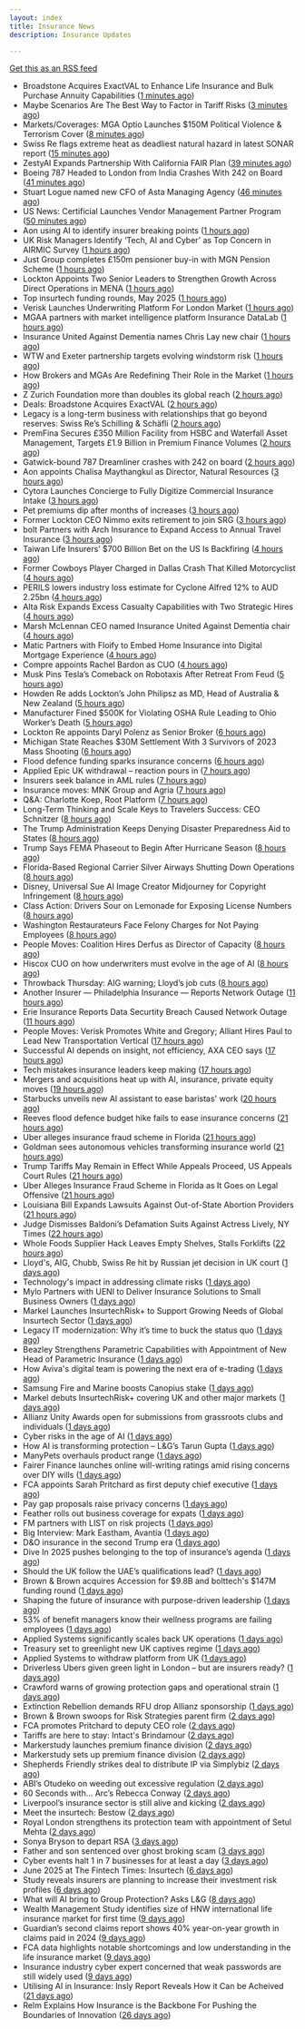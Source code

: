 ```yaml
---
layout: index
title: Insurance News
description: Insurance Updates

---
```


[Get this as an RSS feed](/insurance.rss)

<!-- news_marker starts -->
- Broadstone Acquires ExactVAL to Enhance Life Insurance and Bulk Purchase Annuity Capabilities ([1 minutes ago](https://www.insurtechinsights.com/broadstone-acquires-exactval-to-enhance-life-insurance-and-bulk-purchase-annuity-capabilities/))
- Maybe Scenarios Are The Best Way to Factor in Tariff Risks ([3 minutes ago](https://insurance-edge.net/2025/06/12/maybe-scenarios-are-the-best-way-to-factor-in-tariff-risks/))
- Markets/Coverages: MGA Optio Launches $150M Political Violence & Terrorism Cover ([8 minutes ago](https://www.insurancejournal.com/news/international/2025/06/12/827342.htm))
- Swiss Re flags extreme heat as deadliest natural hazard in latest SONAR report ([15 minutes ago](https://www.reinsurancene.ws/swiss-re-flags-extreme-heat-as-deadliest-natural-hazard-in-latest-sonar-report/))
- ZestyAI Expands Partnership With California FAIR Plan ([39 minutes ago](https://insurance-edge.net/2025/06/12/zestyai-expands-partnership-with-california-fair-plan/))
- Boeing 787 Headed to London from India Crashes With 242 on Board ([41 minutes ago](https://www.insurancejournal.com/news/international/2025/06/12/827319.htm))
- Stuart Logue named new CFO of Asta Managing Agency ([46 minutes ago](https://www.reinsurancene.ws/stuart-logue-named-new-cfo-of-asta-managing-agency/))
- US News: Certificial Launches Vendor Management Partner Program ([50 minutes ago](https://insurance-edge.net/2025/06/12/us-news-certificial-launches-vendor-management-partner-program/))
- Aon using AI to identify insurer breaking points ([1 hours ago](https://www.postonline.co.uk/commercial/7957931/aon-using-ai-to-identify-insurer-breaking-points))
- UK Risk Managers Identify ‘Tech, AI and Cyber’ as Top Concern in AIRMIC Survey ([1 hours ago](https://www.insurancejournal.com/news/international/2025/06/12/827323.htm))
- Just Group completes £150m pensioner buy-in with MGN Pension Scheme ([1 hours ago](https://www.reinsurancene.ws/just-group-completes-150m-pensioner-buy-in-with-mgn-pension-scheme/))
- Lockton Appoints Two Senior Leaders to Strengthen Growth Across Direct Operations in MENA ([1 hours ago](https://www.insurtechinsights.com/lockton-appoints-two-senior-leaders-to-strengthen-growth-across-direct-operations-in-mena/))
- Top insurtech funding rounds, May 2025 ([1 hours ago](https://www.dig-in.com/news/top-insurtech-funding-rounds-may-2025))
- Verisk Launches Underwriting Platform For London Market ([1 hours ago](https://insurance-edge.net/2025/06/12/verisk-launches-underwriting-platform-for-london-market/))
- MGAA partners with market intelligence platform Insurance DataLab ([1 hours ago](https://www.reinsurancene.ws/mgaa-partners-with-market-intelligence-platform-insurance-datalab/))
- Insurance United Against Dementia names Chris Lay new chair ([1 hours ago](https://www.insurancebusinessmag.com/uk/news/non-profits/insurance-united-against-dementia-names-chris-lay-new-chair-538848.aspx))
- WTW and Exeter partnership targets evolving windstorm risk ([1 hours ago](https://www.insurancebusinessmag.com/uk/news/breaking-news/wtw-and-exeter-partnership-targets-evolving-windstorm-risk-538847.aspx))
- How Brokers and MGAs Are Redefining Their Role in the Market ([1 hours ago](https://insurance-edge.net/2025/06/12/how-brokers-and-mgas-are-redefining-their-role-in-the-market/))
- Z Zurich Foundation more than doubles its global reach ([2 hours ago](https://www.insurancebusinessmag.com/uk/news/non-profits/z-zurich-foundation-more-than-doubles-its-global-reach-538846.aspx))
- Deals: Broadstone Acquires ExactVAL ([2 hours ago](https://insurance-edge.net/2025/06/12/deals-broadstone-acquires-exactval/))
- Legacy is a long-term business with relationships that go beyond reserves: Swiss Re’s Schilling & Schäfli ([2 hours ago](https://www.reinsurancene.ws/legacy-is-a-long-term-business-with-relationships-that-go-beyond-reserves-swiss-res-schilling-schafli/))
- PremFina Secures £350 Million Facility from HSBC and Waterfall Asset Management, Targets £1.9 Billion in Premium Finance Volumes ([2 hours ago](https://www.insurtechinsights.com/premfina-secures-350-million-facility-from-hsbc-and-waterfall-asset-management-targets-1-9-billion-in-premium-finance-volumes/))
- Gatwick-bound 787 Dreamliner crashes with 242 on board ([2 hours ago](https://www.insurancebusinessmag.com/uk/news/breaking-news/gatwickbound-787-dreamliner-crashes-with-242-on-board-538840.aspx))
- Aon appoints Chalisa Maythangkul as Director, Natural Resources ([3 hours ago](https://www.reinsurancene.ws/aon-appoints-chalisa-maythangkul-as-director-natural-resources/))
- Cytora Launches Concierge to Fully Digitize Commercial Insurance Intake ([3 hours ago](https://www.insurtechinsights.com/cytora-launches-concierge-to-fully-digitize-commercial-insurance-intake/))
- Pet premiums dip after months of increases ([3 hours ago](https://www.postonline.co.uk/personal/7957929/pet-premiums-dip-after-months-of-increases))
- Former Lockton CEO Nimmo exits retirement to join SRG ([3 hours ago](https://www.postonline.co.uk/news/7957930/former-lockton-ceo-nimmo-exits-retirement-to-join-srg))
- bolt Partners with Arch Insurance to Expand Access to Annual Travel Insurance ([3 hours ago](https://www.insurtechinsights.com/bolt-partners-with-arch-insurance-to-expand-access-to-annual-travel-insurance/))
- Taiwan Life Insurers’ $700 Billion Bet on the US Is Backfiring ([4 hours ago](https://www.insurancejournal.com/news/international/2025/06/12/827304.htm))
- Former Cowboys Player Charged in Dallas Crash That Killed Motorcyclist ([4 hours ago](https://www.insurancejournal.com/news/southcentral/2025/06/12/827074.htm))
- PERILS lowers industry loss estimate for Cyclone Alfred 12% to AUD 2.25bn ([4 hours ago](https://www.reinsurancene.ws/perils-lowers-industry-loss-estimate-for-cyclone-alfred-12-to-aud-2-25bn/))
- Alta Risk Expands Excess Casualty Capabilities with Two Strategic Hires ([4 hours ago](https://www.insurancejournal.com/services/newswire/2025/06/12/827089.htm))
- Marsh McLennan CEO named Insurance United Against Dementia chair ([4 hours ago](https://www.postonline.co.uk/people/7957928/marsh-mclennan-ceo-named-insurance-united-against-dementia-chair))
- Matic Partners with Floify to Embed Home Insurance into Digital Mortgage Experience ([4 hours ago](https://www.insurtechinsights.com/matic-partners-with-floify-to-embed-home-insurance-into-digital-mortgage-experience/))
- Compre appoints Rachel Bardon as CUO ([4 hours ago](https://www.reinsurancene.ws/compre-appoints-rachel-bardon-as-cuo/))
- Musk Pins Tesla’s Comeback on Robotaxis After Retreat From Feud ([5 hours ago](https://www.insurancejournal.com/news/southcentral/2025/06/12/827263.htm))
- Howden Re adds Lockton’s John Philipsz as MD, Head of Australia & New Zealand ([5 hours ago](https://www.reinsurancene.ws/howden-re-adds-locktons-john-philipsz-as-md-head-of-australia-new-zealand/))
- Manufacturer Fined $500K for Violating OSHA Rule Leading to Ohio Worker’s Death ([5 hours ago](https://www.insurancejournal.com/news/midwest/2025/06/12/827049.htm))
- Lockton Re appoints Daryl Polenz as Senior Broker ([6 hours ago](https://www.reinsurancene.ws/lockton-re-appoints-daryl-polenz-as-senior-broker/))
- Michigan State Reaches $30M Settlement With 3 Survivors of 2023 Mass Shooting ([6 hours ago](https://www.insurancejournal.com/news/midwest/2025/06/12/827052.htm))
- Flood defence funding sparks insurance concerns ([6 hours ago](https://www.insurancebusinessmag.com/uk/news/catastrophe/flood-defence-funding-sparks-insurance-concerns-538821.aspx))
- Applied Epic UK withdrawal – reaction pours in ([7 hours ago](https://www.insurancebusinessmag.com/uk/news/technology/applied-epic-uk-withdrawal--reaction-pours-in-538820.aspx))
- Insurers seek balance in AML rules ([7 hours ago](https://www.insurancebusinessmag.com/uk/news/life-insurance/insurers-seek-balance-in-aml-rules-538818.aspx))
- Insurance moves: MNK Group and Agria ([7 hours ago](https://www.insurancebusinessmag.com/uk/news/breaking-news/insurance-moves-mnk-group-and-agria-538817.aspx))
- Q&A: Charlotte Koep, Root Platform ([7 hours ago](https://www.postonline.co.uk/technology/7957566/qa-charlotte-koep-root-platform))
- Long-Term Thinking and Scale Keys to Travelers Success: CEO Schnitzer ([8 hours ago](https://www.insurancejournal.com/news/national/2025/06/12/827063.htm))
- The Trump Administration Keeps Denying Disaster Preparedness Aid to States ([8 hours ago](https://www.insurancejournal.com/news/national/2025/06/12/827246.htm))
- Trump Says FEMA Phaseout to Begin After Hurricane Season ([8 hours ago](https://www.insurancejournal.com/news/national/2025/06/12/827240.htm))
- Florida-Based Regional Carrier Silver Airways Shutting Down Operations ([8 hours ago](https://www.insurancejournal.com/news/southeast/2025/06/12/827271.htm))
- Disney, Universal Sue AI Image Creator Midjourney for Copyright Infringement ([8 hours ago](https://www.insurancejournal.com/news/national/2025/06/12/827252.htm))
- Class Action: Drivers Sour on Lemonade for Exposing License Numbers ([8 hours ago](https://www.insurancejournal.com/news/east/2025/06/12/827280.htm))
- Washington Restaurateurs Face Felony Charges for Not Paying Employees ([8 hours ago](https://www.insurancejournal.com/news/west/2025/06/12/826642.htm))
- People Moves: Coalition Hires Derfus as Director of Capacity ([8 hours ago](https://www.insurancejournal.com/news/west/2025/06/12/826149.htm))
- Hiscox CUO on how underwriters must evolve in the age of AI ([8 hours ago](https://www.postonline.co.uk/technology/7957894/hiscox-cuo-on-how-underwriters-must-evolve-in-the-age-of-ai))
- Throwback Thursday: AIG warning; Lloyd’s job cuts ([8 hours ago](https://www.postonline.co.uk/lloyd%E2%80%99slondon/7956730/throwback-thursday-aig-warning-lloyd%E2%80%99s-job-cuts))
- Another Insurer — Philadelphia Insurance — Reports Network Outage ([11 hours ago](https://www.insurancejournal.com/news/east/2025/06/11/827299.htm))
- Erie Insurance Reports Data Securtity Breach Caused Network Outage ([11 hours ago](https://www.insurancejournal.com/news/east/2025/06/11/827295.htm))
- People Moves: Verisk Promotes White and Gregory; Alliant Hires Paul to Lead New Transportation Vertical ([17 hours ago](https://www.insurancejournal.com/news/national/2025/06/11/827211.htm))
- Successful AI depends on insight, not efficiency, AXA CEO says ([17 hours ago](https://www.dig-in.com/news/insight-not-efficiency-makes-ai-successful-axa-ceo-says))
- Tech mistakes insurance leaders keep making ([17 hours ago](https://www.dig-in.com/opinion/tech-mistakes-insurance-leaders-keep-making))
- Mergers and acquisitions heat up with AI, insurance, private equity moves ([19 hours ago](https://www.insurancebusinessmag.com/uk/news/breaking-news/mergers-and-acquisitions-heat-up-with-ai-insurance-private-equity-moves-538787.aspx))
- Starbucks unveils new AI assistant to ease baristas' work ([20 hours ago](https://www.insurancebusinessmag.com/uk/business-strategy/starbucks-unveils-new-ai-assistant-to-ease-baristas-work-538756.aspx))
- Reeves flood defence budget hike fails to ease insurance concerns ([21 hours ago](https://www.postonline.co.uk/personal/7957925/reeves-flood-defence-budget-hike-fails-to-ease-insurance-concerns))
- Uber alleges insurance fraud scheme in Florida ([21 hours ago](https://www.dig-in.com/articles/uber-alleges-insurance-fraud-scheme-in-florida))
- Goldman sees autonomous vehicles transforming insurance world ([21 hours ago](https://www.dig-in.com/articles/goldman-autonomous-vehicles-transforming-insurance-world))
- Trump Tariffs May Remain in Effect While Appeals Proceed, US Appeals Court Rules ([21 hours ago](https://www.insurancejournal.com/news/national/2025/06/11/827205.htm))
- Uber Alleges Insurance Fraud Scheme in Florida as It Goes on Legal Offensive ([21 hours ago](https://www.insurancejournal.com/news/southeast/2025/06/11/827201.htm))
- Louisiana Bill Expands Lawsuits Against Out-of-State Abortion Providers ([21 hours ago](https://www.insurancejournal.com/news/southcentral/2025/06/11/827085.htm))
- Judge Dismisses Baldoni’s Defamation Suits Against Actress Lively, NY Times ([22 hours ago](https://www.insurancejournal.com/news/east/2025/06/11/827191.htm))
- Whole Foods Supplier Hack Leaves Empty Shelves, Stalls Forklifts ([22 hours ago](https://www.insurancejournal.com/news/national/2025/06/11/827183.htm))
- Lloyd's, AIG, Chubb, Swiss Re hit by Russian jet decision in UK court ([1 days ago](https://www.insurancebusinessmag.com/uk/news/breaking-news/lloyds-aig-chubb-swiss-re-hit-by-russian-jet-decision-in-uk-court-538708.aspx))
- Technology's impact in addressing climate risks ([1 days ago](https://www.dig-in.com/podcast/technologys-impact-in-addressing-climate-risks))
- Mylo Partners with UENI to Deliver Insurance Solutions to Small Business Owners ([1 days ago](https://www.insurtechinsights.com/mylo-partners-with-ueni-to-deliver-insurance-solutions-to-small-business-owners/))
- Markel Launches InsurtechRisk+ to Support Growing Needs of Global Insurtech Sector ([1 days ago](https://www.insurtechinsights.com/markel-launches-insurtechrisk-to-support-growing-needs-of-global-insurtech-sector/))
- Legacy IT modernization: Why it’s time to buck the status quo ([1 days ago](https://www.insurtechinsights.com/legacy-it-modernization-why-its-time-to-buck-the-status-quo/))
- Beazley Strengthens Parametric Capabilities with Appointment of New Head of Parametric Insurance ([1 days ago](https://www.insurtechinsights.com/beazley-strengthens-parametric-capabilities-with-appointment-of-new-head-of-parametric-insurance/))
- How Aviva's digital team is powering the next era of e-trading ([1 days ago](https://www.insurancebusinessmag.com/uk/news/sme/how-avivas-digital-team-is-powering-the-next-era-of-etrading-538687.aspx))
- Samsung Fire and Marine boosts Canopius stake ([1 days ago](https://www.insurancebusinessmag.com/uk/news/breaking-news/samsung-fire-and-marine-boosts-canopius-stake-538681.aspx))
- Markel debuts InsurtechRisk+ covering UK and other major markets ([1 days ago](https://www.insurancebusinessmag.com/uk/news/technology/markel-debuts-insurtechrisk-covering-uk-and-other-major-markets-538677.aspx))
- Allianz Unity Awards open for submissions from grassroots clubs and individuals ([1 days ago](https://www.insurancebusinessmag.com/uk/news/non-profits/allianz-unity-awards-open-for-submissions-from-grassroots-clubs-and-individuals-538676.aspx))
- Cyber risks in the age of AI ([1 days ago](https://www.insurancebusinessmag.com/uk/tv/cyber-risks-in-the-age-of-ai-538675.aspx))
- How AI is transforming protection – L&G’s Tarun Gupta ([1 days ago](https://ifamagazine.com/what-does-ai-mean-for-digital-health-and-wellbeing/))
- ManyPets overhauls product range ([1 days ago](https://www.postonline.co.uk/news/7957921/manypets-overhauls-product-range))
- Fairer Finance launches online will-writing ratings amid rising concerns over DIY wills ([1 days ago](https://ifamagazine.com/fairer-finance-launches-online-will-writing-ratings-amid-rising-concerns-over-diy-wills/))
- FCA appoints Sarah Pritchard as first deputy chief executive ([1 days ago](https://www.insurancebusinessmag.com/uk/news/breaking-news/fca-appoints-sarah-pritchard-as-first-deputy-chief-executive-538650.aspx))
- Pay gap proposals raise privacy concerns ([1 days ago](https://www.insurancebusinessmag.com/uk/news/breaking-news/pay-gap-proposals-raise-privacy-concerns-538649.aspx))
- Feather rolls out business coverage for expats ([1 days ago](https://www.insurancebusinessmag.com/uk/news/breaking-news/feather-rolls-out-business-coverage-for-expats-538648.aspx))
- FM partners with LIST on risk projects ([1 days ago](https://www.insurancebusinessmag.com/uk/news/breaking-news/fm-partners-with-list-on-risk-projects-538647.aspx))
- Big Interview: Mark Eastham, Avantia ([1 days ago](https://www.postonline.co.uk/personal/7957718/big-interview-mark-eastham-avantia))
- D&O insurance in the second Trump era ([1 days ago](https://www.postonline.co.uk/commercial/7957858/do-insurance-in-the-second-trump-era))
- Dive In 2025 pushes belonging to the top of insurance’s agenda ([1 days ago](https://www.postonline.co.uk/news/7957904/dive-in-2025-pushes-belonging-to-the-top-of-insurance%E2%80%99s-agenda))
- Should the UK follow the UAE’s qualifications lead? ([1 days ago](https://www.postonline.co.uk/people/7957500/should-the-uk-follow-the-uae%E2%80%99s-qualifications-lead))
- Brown & Brown acquires Accession for $9.8B and bolttech's $147M funding round ([1 days ago](https://www.dig-in.com/news/brown-brown-acquires-accession-9-8b-bolttech-147m-funding))
- Shaping the future of insurance with purpose-driven leadership ([1 days ago](https://www.dig-in.com/opinion/shaping-future-of-insurance-with-purpose-driven-leadership))
- 53% of benefit managers know their wellness programs are failing employees ([1 days ago](https://www.dig-in.com/news/wellness-benefits-are-not-improving-employee-health))
- Applied Systems significantly scales back UK operations ([1 days ago](https://www.postonline.co.uk/news/7957918/applied-systems-significantly-scales-back-uk-operations))
- Treasury set to greenlight new UK captives regime ([1 days ago](https://www.postonline.co.uk/commercial/7957917/treasury-set-to-greenlight-new-uk-captives-regime))
- Applied Systems to withdraw platform from UK ([1 days ago](https://www.insurancebusinessmag.com/uk/news/technology/applied-systems-to-withdraw-platform-from-uk-538563.aspx))
- Driverless Ubers given green light in London – but are insurers ready? ([1 days ago](https://www.insurancebusinessmag.com/uk/news/auto-motor/driverless-ubers-given-green-light-in-london--but-are-insurers-ready-538562.aspx))
- Crawford warns of growing protection gaps and operational strain ([1 days ago](https://www.insurancebusinessmag.com/uk/news/claims/crawford-warns-of-growing-protection-gaps-and-operational-strain-538567.aspx))
- Extinction Rebellion demands RFU drop Allianz sponsorship ([1 days ago](https://www.postonline.co.uk/news/7957916/extinction-rebellion-demands-rfu-drop-allianz-sponsorship))
- Brown & Brown swoops for Risk Strategies parent firm ([2 days ago](https://www.postonline.co.uk/news/7957914/brown-brown-swoops-for-risk-strategies-parent-firm))
- FCA promotes Pritchard to deputy CEO role ([2 days ago](https://www.postonline.co.uk/news/7957913/fca-promotes-pritchard-to-deputy-ceo-role))
- Tariffs are here to stay: Intact's Brindamour ([2 days ago](https://www.insurancebusinessmag.com/uk/news/breaking-news/tariffs-are-here-to-stay-intacts-brindamour-538522.aspx))
- Markerstudy launches premium finance division ([2 days ago](https://www.insurancebusinessmag.com/uk/news/breaking-news/markerstudy-launches-premium-finance-division-538521.aspx))
- Markerstudy sets up premium finance division ([2 days ago](https://www.postonline.co.uk/news/7957910/markerstudy-sets-up-premium-finance-division))
- Shepherds Friendly strikes deal to distribute IP via Simplybiz ([2 days ago](https://ifamagazine.com/shepherds-friendly-strikes-deal-to-distribute-ip-via-simplybiz/))
- ABI’s Otudeko on weeding out excessive regulation ([2 days ago](https://www.postonline.co.uk/regulation/7957893/abi%E2%80%99s-otudeko-on-weeding-out-excessive-regulation))
- 60 Seconds with... Arc’s Rebecca Conway ([2 days ago](https://www.postonline.co.uk/people/7957449/60-seconds-with-arc%E2%80%99s-rebecca-conway))
- Liverpool’s insurance sector is still alive and kicking ([2 days ago](https://www.postonline.co.uk/commercial/7957804/liverpool%E2%80%99s-insurance-sector-is-still-alive-and-kicking))
- Meet the insurtech: Bestow ([2 days ago](https://www.dig-in.com/news/meet-the-insurtech-bestow))
- Royal London strengthens its protection team with appointment of Setul Mehta ([2 days ago](https://ifamagazine.com/royal-london-strengthens-its-protection-team-with-appointment-of-setul-mehta/))
- Sonya Bryson to depart RSA ([3 days ago](https://www.postonline.co.uk/news/7957903/sonya-bryson-to-depart-rsa))
- Father and son sentenced over ghost broking scam ([3 days ago](https://www.postonline.co.uk/broker/7957901/father-and-son-sentenced-over-ghost-broking-scam))
- Cyber events halt 1 in 7 businesses for at least a day ([3 days ago](https://www.postonline.co.uk/news/7957899/cyber-events-halt-1-in-7-businesses-for-at-least-a-day))
- June 2025 at The Fintech Times: Insurtech ([6 days ago](https://thefintechtimes.com/june-2025-at-the-fintech-times-insurtech/))
- Study reveals insurers are planning to increase their investment risk profiles ([6 days ago](https://ifamagazine.com/study-reveals-insurers-are-planning-to-increase-their-investment-risk-profiles/))
- What will AI bring to Group Protection? Asks L&G ([8 days ago](https://ifamagazine.com/what-will-ai-bring-to-group-protection-asks-lg/))
- Wealth Management Study identifies size of HNW international life insurance market for first time ([9 days ago](https://ifamagazine.com/wealth-management-study-identifies-size-of-hnw-international-life-insurance-market-for-first-time/))
- Guardian’s second claims report shows 40% year-on-year growth in claims paid in 2024 ([9 days ago](https://ifamagazine.com/guardians-second-claims-report-show-40-year-on-year-growth-in-claims-paid-in-2024/))
- FCA data highlights notable shortcomings and low understanding in the life insurance market ([9 days ago](https://ifamagazine.com/fca-data-highlights-notable-shortcomings-and-low-understanding-in-the-life-insurance-market/))
- Insurance industry cyber expert concerned that weak passwords are still widely used ([9 days ago](https://ifamagazine.com/insurance-industry-cyber-expert-concerned-that-weak-passwords-are-still-widely-used/))
- Utilising AI in Insurance: Insly Report Reveals How it Can be Acheived ([21 days ago](https://thefintechtimes.com/utilising-ai-in-insurance-insly-report-reveals-how-it-can-be-acheived/))
- Relm Explains How Insurance is the Backbone For Pushing the Boundaries of Innovation ([26 days ago](https://thefintechtimes.com/relm-explains-how-insurance-is-the-backbone-for-pushing-the-boundaries-of-innovation/))

<!-- news_marker ends -->